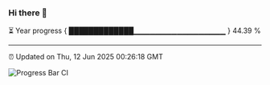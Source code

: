 ### Hi there 👋

⏳ Year progress { █████████████▁▁▁▁▁▁▁▁▁▁▁▁▁▁▁▁▁ } 44.39 %

---

⏰ Updated on Thu, 12 Jun 2025 00:26:18 GMT

![Progress Bar CI](https://github.com/liununu/liununu/workflows/Progress%20Bar%20CI/badge.svg)
